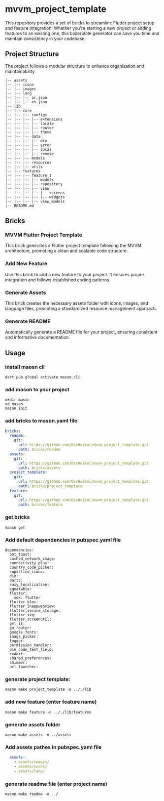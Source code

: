 # mvvm_project_template

This repository provides a set of bricks to streamline Flutter project setup and feature integration. Whether you're starting a new project or adding features to an existing one, this boilerplate generator can save you time and maintain consistency in your codebase.

## Project Structure

The project follows a modular structure to enhance organization and maintainability:
```shell
|-- assets
|-- |-- icons
|-- |-- images
|-- |-- lang
|-- |-- |-- ar.json
|-- |-- |-- en.json
|-- lib
|-- |-- core
|-- |-- |-- configs
|-- |-- |-- |-- extensions
|-- |-- |-- |-- locale
|-- |-- |-- |-- router
|-- |-- |-- |-- theme
|-- |-- |-- data
|-- |-- |-- |-- dio
|-- |-- |-- |-- error
|-- |-- |-- |-- local
|-- |-- |-- |-- remote
|-- |-- |-- models
|-- |-- |-- resources
|-- |-- |-- utils
|-- |-- features
|-- |-- |-- feature_1
|-- |-- |-- |-- models
|-- |-- |-- |-- repository
|-- |-- |-- |-- view
|-- |-- |-- |-- |-- screens
|-- |-- |-- |-- |-- widgets
|-- |-- |-- |-- view_models
|-- README.md
```

## Bricks

### MVVM Flutter Project Template

This brick generates a Flutter project template following the MVVM architecture, promoting a clean and scalable code structure.

### Add New Feature

Use this brick to add a new feature to your project. It ensures proper integration and follows established coding patterns.

### Generate Assets

This brick creates the necessary assets folder with icons, images, and language files, promoting a standardized resource management approach.

### Generate README

Automatically generate a README file for your project, ensuring consistent and informative documentation.


## Usage 

### install maosn cli 
```shell
dart pub global activate mason_cli
```

### add mason to your project 
```shell
mkdir mason
cd mason
mason init
```

### add bricks to mason.yaml file 
```yaml
bricks:
  readme:
    git:
      url: https://github.com/OssHeikal/mvvm_project_template.git
      path: bricks/readme
  assets:
    git:
      url: https://github.com/OssHeikal/mvvm_project_template.git
      path: bricks/assets
  project_template:
    git:
      url: https://github.com/OssHeikal/mvvm_project_template.git
      path: bricks/project_template
  feature:
    git:
      url: https://github.com/OssHeikal/mvvm_project_template.git
      path: bricks/feature   
```

### get bricks 
```shell
maosn get
```

### Add default dependencies in pubspec.yaml file
```shell
dependencies:
  bot_toast:
  cached_network_image:
  connectivity_plus:
  country_code_picker:
  cupertino_icons:
  dio:
  dartz:
  easy_localization:
  equatable:
  flutter:
    sdk: flutter
  flutter_bloc:
  flutter_inappwebview:
  flutter_secure_storage:
  flutter_svg:
  flutter_screenutil:
  get_it:
  go_router:
  google_fonts:
  image_picker:
  logger:
  permission_handler:
  pin_code_text_field:
  rxdart:
  shared_preferences:
  shimmer:
  url_launcher:
```

### generate project template:
```shell
mason make project_template -o .././lib
```

### add new feature (enter feature name)
```shell
mason make feature -o .././lib/features 
```

### generate assets folder
```shell
mason make assets -o ../assets
```
### Add assets pathes in pubspec.yaml file
```yaml
  assets:
    - assets/images/
    - assets/icons/
    - assets/lang/
```

### generate readme file (enter project name)
```shell
mason make readme -o ../
```
